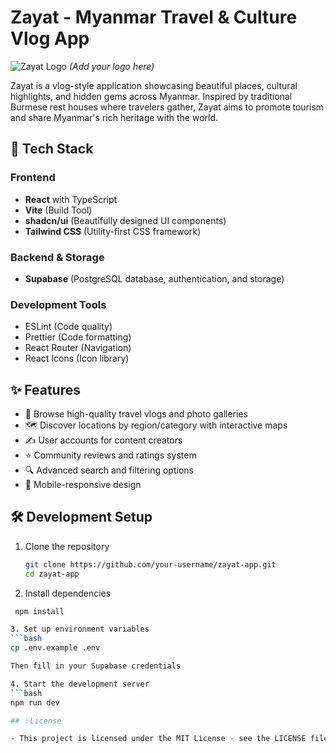 # Zayat - Myanmar Travel & Culture Vlog App

![Zayat Logo](https://via.placeholder.com/150) *(Add your logo here)*

Zayat is a vlog-style application showcasing beautiful places, cultural highlights, and hidden gems across Myanmar. Inspired by traditional Burmese rest houses where travelers gather, Zayat aims to promote tourism and share Myanmar's rich heritage with the world.

## 🚀 Tech Stack

### Frontend
- **React** with TypeScript
- **Vite** (Build Tool)
- **shadcn/ui** (Beautifully designed UI components)
- **Tailwind CSS** (Utility-first CSS framework)

### Backend & Storage
- **Supabase** (PostgreSQL database, authentication, and storage)

### Development Tools
- ESLint (Code quality)
- Prettier (Code formatting)
- React Router (Navigation)
- React Icons (Icon library)

## ✨ Features

- 🎥 Browse high-quality travel vlogs and photo galleries
- 🗺️ Discover locations by region/category with interactive maps
- ✍️ User accounts for content creators
- ⭐ Community reviews and ratings system
- 🔍 Advanced search and filtering options
- 📱 Mobile-responsive design

## 🛠️ Development Setup

1. Clone the repository
   ```bash
   git clone https://github.com/your-username/zayat-app.git
   cd zayat-app

2. Install dependencies
  ```bash
   npm install

3. Set up environment variables
  ```bash
  cp .env.example .env

  Then fill in your Supabase credentials

4. Start the development server
  ```bash
  npm run dev

## ✨License

- This project is licensed under the MIT License - see the LICENSE file for details.